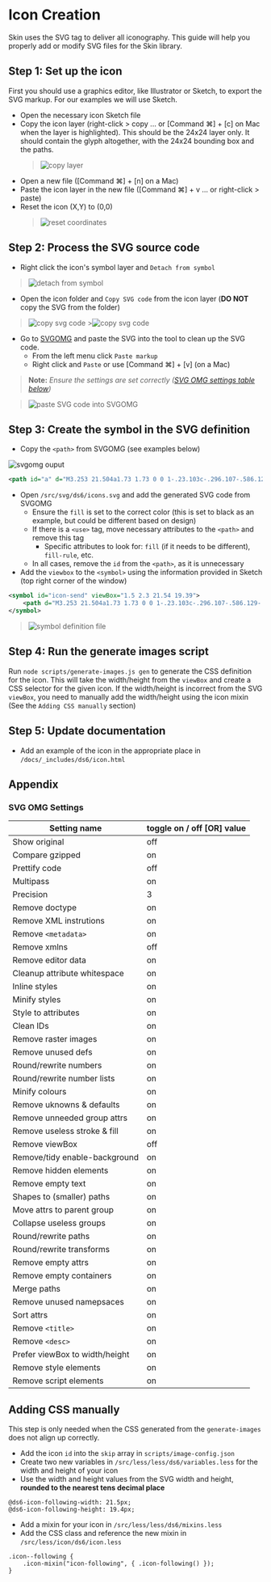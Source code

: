 # Icon Creation

Skin uses the SVG tag to deliver all iconography. This guide will help you properly add or modify SVG files for the Skin library.

## Step 1: Set up the icon

First you should use a graphics editor, like Illustrator or Sketch, to export the SVG markup. For our examples we will use Sketch.

-   Open the necessary icon Sketch file
-   Copy the icon layer (right-click > copy ... or [Command ⌘] + [c] on Mac when the layer is highlighted). This should be the 24x24 layer only. It should contain the glyph altogether, with the 24x24 bounding box and the paths.
    > ![copy layer](https://user-images.githubusercontent.com/105656/39767546-43b5c59c-52a4-11e8-8fcd-f8ede4764ef9.png)
-   Open a new file ([Command ⌘] + [n] on a Mac)
-   Paste the icon layer in the new file ([Command ⌘] + v ... or right-click > paste)
-   Reset the icon (X,Y) to (0,0)
    > ![reset coordinates](https://user-images.githubusercontent.com/105656/39767589-5b3ad2ac-52a4-11e8-8bd7-39560f653af4.png)

## Step 2: Process the SVG source code

-   Right click the icon's symbol layer and `Detach from symbol`

> ![detach from symbol](https://user-images.githubusercontent.com/105656/39767616-68c9b820-52a4-11e8-98d5-95239b9f78f7.png)

-   Open the icon folder and `Copy SVG code` from the icon layer (**DO NOT** copy the SVG from the folder)

> ![copy svg code](https://user-images.githubusercontent.com/105656/39767789-cea1f25c-52a4-11e8-87ce-287c8d78e749.png) >![copy svg code](https://user-images.githubusercontent.com/105656/39767854-f372b08a-52a4-11e8-93d5-698c242bc2ef.png)

-   Go to [SVGOMG](https://jakearchibald.github.io/svgomg/) and paste the SVG into the tool to clean up the SVG code.
    -   From the left menu click `Paste markup`
    -   Right click and `Paste` or use [Command ⌘] + [v] (on a Mac)

> **Note:** _Ensure the settings are set correctly ([SVG OMG settings table below](#svg-omg-settings))_

> ![paste SVG code into SVGOMG](https://user-images.githubusercontent.com/105656/39767876-fec509ce-52a4-11e8-928e-2d74528b648b.png)

## Step 3: Create the symbol in the SVG definition

-   Copy the `<path>` from SVGOMG (see examples below)

![svgomg ouput](https://user-images.githubusercontent.com/105656/39767912-10d1a442-52a5-11e8-9735-8f095773f3c0.png)

```xml
<path id="a" d="M3.253 21.504a1.73 1.73 0 0 1-.23.103c-.296.107-.586.129-.901-.06-.35-.211-.454-.495-.491-.853a2.105 2.105 0 0 1-.006-.34c.002-.03.005-1.085.01-3.162l1.657.005-.01 2.46 17.19-7.66L3.293 4.28l-.008 4.892h3.563c.349.02.814.126 1.293.396.834.471 1.354 1.293 1.354 2.432 0 1.14-.52 1.96-1.354 2.432-.479.27-.944.376-1.34.397H2.457V13.17l4.296.002c.118-.007.352-.06.572-.185.332-.187.511-.47.511-.988 0-.517-.179-.801-.51-.988a1.547 1.547 0 0 0-.526-.183H1.625l.003-2.316c.005-3.784.005-3.784.01-4.976a1.45 1.45 0 0 1 .03-.423c.052-.222.156-.426.358-.59a.995.995 0 0 1 .595-.223 1.187 1.187 0 0 1 .553.11l19.204 8.626a1.2 1.2 0 0 1 .272.17c.228.186.391.44.391.793a.99.99 0 0 1-.386.79c-.098.08-.19.134-.276.173l-18.984 8.46a2.21 2.21 0 0 1-.142.082zM3.291 3.43zm-.836 11.42c-.528 0-.955-.38-.955-.85s.427-.85.955-.85v1.7zm.82 2.35H1.653c0-.497.363-.9.811-.9.448 0 .811.403.811.9z"/>
```

-   Open `/src/svg/ds6/icons.svg` and add the generated SVG code from SVGOMG
    -   Ensure the `fill` is set to the correct color (this is set to black as an example, but could be different based on design)
    -   If there is a `<use>` tag, move necessary attributes to the `<path>` and remove this tag
        -   Specific attributes to look for: `fill` (if it needs to be different), `fill-rule`, etc.
    -   In all cases, remove the `id` from the `<path>`, as it is unnecessary
-   Add the `viewbox` to the `<symbol>` using the information provided in Sketch (top right corner of the window)

```xml
<symbol id="icon-send" viewBox="1.5 2.3 21.54 19.39">
    <path d="M3.253 21.504a1.73 1.73 0 0 1-.23.103c-.296.107-.586.129-.901-.06-.35-.211-.454-.495-.491-.853a2.105 2.105 0 0 1-.006-.34c.002-.03.005-1.085.01-3.162l1.657.005-.01 2.46 17.19-7.66L3.293 4.28l-.008 4.892h3.563c.349.02.814.126 1.293.396.834.471 1.354 1.293 1.354 2.432 0 1.14-.52 1.96-1.354 2.432-.479.27-.944.376-1.34.397H2.457V13.17l4.296.002c.118-.007.352-.06.572-.185.332-.187.511-.47.511-.988 0-.517-.179-.801-.51-.988a1.547 1.547 0 0 0-.526-.183H1.625l.003-2.316c.005-3.784.005-3.784.01-4.976a1.45 1.45 0 0 1 .03-.423c.052-.222.156-.426.358-.59a.995.995 0 0 1 .595-.223 1.187 1.187 0 0 1 .553.11l19.204 8.626a1.2 1.2 0 0 1 .272.17c.228.186.391.44.391.793a.99.99 0 0 1-.386.79c-.098.08-.19.134-.276.173l-18.984 8.46a2.21 2.21 0 0 1-.142.082zM3.291 3.43zm-.836 11.42c-.528 0-.955-.38-.955-.85s.427-.85.955-.85v1.7zm.82 2.35H1.653c0-.497.363-.9.811-.9.448 0 .811.403.811.9z"/>
</symbol>
```

> ![symbol definition file](https://user-images.githubusercontent.com/105656/39767933-214833a4-52a5-11e8-97e2-8e5742f7de99.png)

## Step 4: Run the generate images script

Run `node scripts/generate-images.js gen` to generate the CSS definition for the icon. This will take the width/height from the `viewBox` and create a CSS selector for the given icon.
If the width/height is incorrect from the SVG `viewBox`, you need to manually add the width/height using the icon mixin (See the `Adding CSS manually` section)

## Step 5: Update documentation

-   Add an example of the icon in the appropriate place in `/docs/_includes/ds6/icon.html`

## Appendix

### SVG OMG Settings

| Setting name                   | toggle on / off [OR] value |
| ------------------------------ | -------------------------- |
| Show original                  | off                        |
| Compare gzipped                | on                         |
| Prettify code                  | off                        |
| Multipass                      | on                         |
| Precision                      | 3                          |
| Remove doctype                 | on                         |
| Remove XML instrutions         | on                         |
| Remove `<metadata>`            | on                         |
| Remove xmlns                   | off                        |
| Remove editor data             | on                         |
| Cleanup attribute whitespace   | on                         |
| Inline styles                  | on                         |
| Minify styles                  | on                         |
| Style to attributes            | on                         |
| Clean IDs                      | on                         |
| Remove raster images           | on                         |
| Remove unused defs             | on                         |
| Round/rewrite numbers          | on                         |
| Round/rewrite number lists     | on                         |
| Minify colours                 | on                         |
| Remove uknowns & defaults      | on                         |
| Remove unneeded group attrs    | on                         |
| Remove useless stroke & fill   | on                         |
| Remove viewBox                 | off                        |
| Remove/tidy enable-background  | on                         |
| Remove hidden elements         | on                         |
| Remove empty text              | on                         |
| Shapes to (smaller) paths      | on                         |
| Move attrs to parent group     | on                         |
| Collapse useless groups        | on                         |
| Round/rewrite paths            | on                         |
| Round/rewrite transforms       | on                         |
| Remove empty attrs             | on                         |
| Remove empty containers        | on                         |
| Merge paths                    | on                         |
| Remove unused namepsaces       | on                         |
| Sort attrs                     | on                         |
| Remove `<title>`               | on                         |
| Remove `<desc>`                | on                         |
| Prefer viewBox to width/height | on                         |
| Remove style elements          | on                         |
| Remove script elements         | on                         |

## Adding CSS manually

This step is only needed when the CSS generated from the `generate-images` does not align up correctly.

-   Add the icon `id` into the `skip` array in `scripts/image-config.json`
-   Create two new variables in `/src/less/less/ds6/variables.less` for the width and height of your icon
-   Use the width and height values from the SVG width and height, **rounded to the nearest tens decimal place**

```less
@ds6-icon-following-width: 21.5px;
@ds6-icon-following-height: 19.4px;
```

-   Add a mixin for your icon in `/src/less/less/ds6/mixins.less`
-   Add the CSS class and reference the new mixin in `/src/less/icon/ds6/icon.less`

```less
.icon--following {
    .icon-mixin("icon-following", { .icon-following() });
}
```
